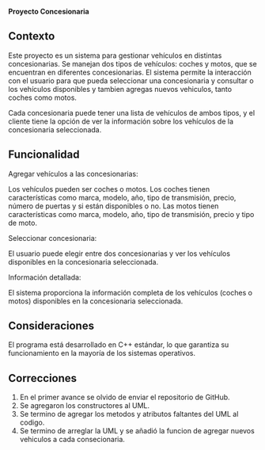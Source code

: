 **Proyecto Concesionaria**

## **Contexto**

Este proyecto es un sistema para gestionar vehículos en distintas concesionarias. Se manejan dos tipos de vehículos: coches y motos, que se encuentran en diferentes concesionarias. El sistema permite la interacción con el usuario para que pueda seleccionar una concesionaria y consultar o los vehículos disponibles y tambien agregas nuevos vehiculos, tanto coches como motos.

Cada concesionaria puede tener una lista de vehículos de ambos tipos, y el cliente tiene la opción de ver la información sobre los vehículos de la concesionaria seleccionada.


## **Funcionalidad**

Agregar vehículos a las concesionarias:

Los vehículos pueden ser coches o motos.
Los coches tienen características como marca, modelo, año, tipo de transmisión, precio, número de puertas y si están disponibles o no.
Las motos tienen características como marca, modelo, año, tipo de transmisión, precio y tipo de moto.

Seleccionar concesionaria:

El usuario puede elegir entre dos concesionarias y ver los vehículos disponibles en la concesionaria seleccionada.


Información detallada:

El sistema proporciona la información completa de los vehículos (coches o motos) disponibles en la concesionaria seleccionada.


## **Consideraciones**

El programa está desarrollado en C++ estándar, lo que garantiza su funcionamiento en la mayoría de los sistemas operativos.

## **Correcciones**
1. En el primer avance se olvido de enviar el repositorio de GitHub.
2. Se agregaron los constructores al UML.
3. Se termino de agregar los metodos y atributos faltantes del UML al codigo.
4. Se termino de arreglar la UML y se añadió la funcion de agregar nuevos vehiculos a cada consecionaria.
